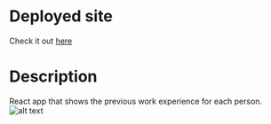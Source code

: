 # Deployed site

Check it out [here](https://luft-react-tabs.netlify.app/)

# Description

React app that shows the previous work experience for each person.
![alt text](https://i.imgur.com/8C1SkyX.png)

